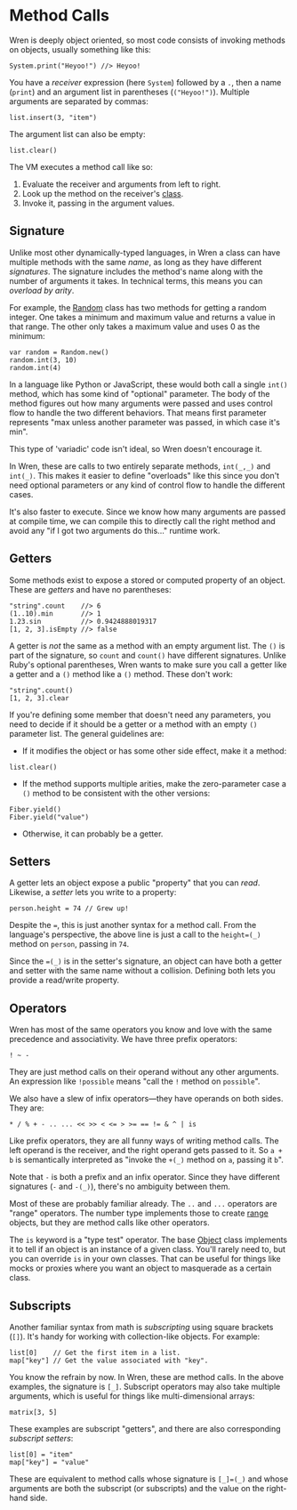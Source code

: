 # Method Calls

Wren is deeply object oriented, so most code consists of invoking methods on
objects, usually something like this:

```wren
System.print("Heyoo!") //> Heyoo!
```

You have a *receiver* expression (here `System`) followed by a `.`, then a name
(`print`) and an argument list in parentheses (`("Heyoo!")`). Multiple arguments
are separated by commas:

```wren
list.insert(3, "item")
```

The argument list can also be empty:

```wren
list.clear()
```

The VM executes a method call like so:

1. Evaluate the receiver and arguments from left to right.
2. Look up the method on the receiver's [class][].
3. Invoke it, passing in the argument values.

[class]: classes.html

## Signature

Unlike most other dynamically-typed languages, in Wren a class can have multiple
methods with the same *name*, as long as they have different *signatures*. The
signature includes the method's name along with the number of arguments it
takes. In technical terms, this means you can *overload by arity*.

For example, the [Random][] class has two methods for getting a random integer.
One takes a minimum and maximum value and returns a value in that range. The
other only takes a maximum value and uses 0 as the minimum:

[random]: modules/random/random.html

```wren
var random = Random.new()
random.int(3, 10)
random.int(4)
```

In a language like Python or JavaScript, these would both call a single `int()`
method, which has some kind of "optional" parameter. The body of the method
figures out how many arguments were passed and uses control flow to handle the
two different behaviors. That means first parameter represents "max unless
another parameter was passed, in which case it's min". 

This type of 'variadic' code isn't ideal, so Wren doesn't encourage it.

In Wren, these are calls to two entirely separate methods, `int(_,_)` and
`int(_)`. This makes it easier to define "overloads" like this since you don't
need optional parameters or any kind of control flow to handle the different
cases.

It's also faster to execute. Since we know how many arguments are passed at
compile time, we can compile this to directly call the right method and avoid
any "if I got two arguments do this..." runtime work.

## Getters

Some methods exist to expose a stored or computed property of an object. These
are *getters* and have no parentheses:

```wren
"string".count    //> 6
(1..10).min       //> 1
1.23.sin          //> 0.9424888019317
[1, 2, 3].isEmpty //> false
```

A getter is *not* the same as a method with an empty argument list. The `()` is
part of the signature, so `count` and `count()` have different signatures.
Unlike Ruby's optional parentheses, Wren wants to make sure you call a getter
like a getter and a `()` method like a `()` method. These don't work:

```wren
"string".count()
[1, 2, 3].clear
```

If you're defining some member that doesn't need any parameters, you need to
decide if it should be a getter or a method with an empty `()` parameter list.
The general guidelines are:

*   If it modifies the object or has some other side effect, make it a method:

```wren
list.clear()
```

*   If the method supports multiple arities, make the zero-parameter case a `()`
    method to be consistent with the other versions:

```wren
Fiber.yield()
Fiber.yield("value")
```

*   Otherwise, it can probably be a getter.

## Setters

A getter lets an object expose a public "property" that you can *read*.
Likewise, a *setter* lets you write to a property:

```wren
person.height = 74 // Grew up!
```

Despite the `=`, this is just another syntax for a method call. From the
language's perspective, the above line is just a call to the `height=(_)`
method on `person`, passing in `74`.

Since the `=(_)` is in the setter's signature, an object can have both a getter
and setter with the same name without a collision. Defining both lets you
provide a read/write property.

## Operators

Wren has most of the same operators you know and love with the same precedence
and associativity. We have three prefix operators:

```wren
! ~ -
```

They are just method calls on their operand without any other arguments. An
expression like `!possible` means "call the `!` method on `possible`".

We also have a slew of infix operators&mdash;they have operands on both sides.
They are:

```wren
* / % + - .. ... << >> < <= > >= == != & ^ | is
```

Like prefix operators, they are all funny ways of writing method calls. The left
operand is the receiver, and the right operand gets passed to it. So `a + b` is
semantically interpreted as "invoke the `+(_)` method on `a`, passing it `b`".

Note that `-` is both a prefix and an infix operator. Since they have different
signatures (`-` and `-(_)`), there's no ambiguity between them.

Most of these are probably familiar already. The `..` and `...` operators are
"range" operators. The number type implements those to create [range][]
objects, but they are method calls like other operators.

[range]: values.html#ranges

The `is` keyword is a "type test" operator. The base [Object][] class implements
it to tell if an object is an instance of a given class. You'll rarely need to,
but you can override `is` in your own classes. That can be useful for things
like mocks or proxies where you want an object to masquerade as a certain class.

[object]: modules/core/object.html

## Subscripts

Another familiar syntax from math is *subscripting* using square brackets
(`[]`). It's handy for working with collection-like objects. For example:

```wren
list[0]    // Get the first item in a list.
map["key"] // Get the value associated with "key".
```

You know the refrain by now. In Wren, these are method calls. In the above
examples, the signature is `[_]`. Subscript operators may also take multiple
arguments, which is useful for things like multi-dimensional arrays:

```wren
matrix[3, 5]
```

These examples are subscript "getters", and there are also
corresponding *subscript setters*:

```wren
list[0] = "item"
map["key"] = "value"
```

These are equivalent to method calls whose signature is `[_]=(_)` and whose
arguments are both the subscript (or subscripts) and the value on the right-hand
side.
